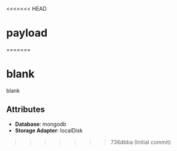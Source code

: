 <<<<<<< HEAD
# payload
=======
# blank

blank

## Attributes

- **Database**: mongodb
- **Storage Adapter**: localDisk
>>>>>>> 736dbba (Initial commit)
